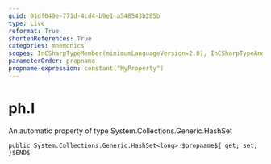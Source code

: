 ```yaml
---
guid: 01df049e-771d-4cd4-b9e1-a548543b285b
type: Live
reformat: True
shortenReferences: True
categories: mnemonics
scopes: InCSharpTypeMember(minimumLanguageVersion=2.0), InCSharpTypeAndNamespace(minimumLanguageVersion=2.0)
parameterOrder: propname
propname-expression: constant("MyProperty")
---
```


# ph.l

An automatic property of type System.Collections.Generic.HashSet<long>

```
public System.Collections.Generic.HashSet<long> $propname${ get; set; }$END$
```

